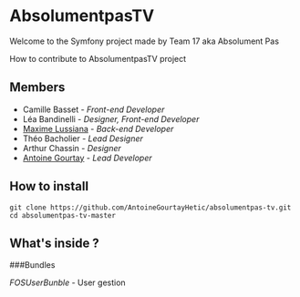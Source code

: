 AbsolumentpasTV
========================

Welcome to the Symfony project made by Team 17 aka Absolument Pas

How to contribute to AbsolumentpasTV project

Members
--------------
* Camille Basset - *Front-end Developer*
* Léa Bandinelli - *Designer, Front-end Developer*
* [Maxime Lussiana][14] - *Back-end Developer*
* Théo Bacholier - *Lead Designer*
* Arthur Chassin - *Designer*
* [Antoine Gourtay][15] - *Lead Developer*

How to install
--------------

```
git clone https://github.com/AntoineGourtayHetic/absolumentpas-tv.git
cd absolumentpas-tv-master
``` 

What's inside ?
--------------

###Bundles

*FOSUserBunble* - User gestion

[14]: https://github.com/lussiana-m
[15]: https://github.com/AntoineGourtayHetic